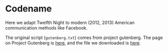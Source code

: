 Codename
===

Here we adapt Twelfth Night to modern (2012, 2013) American communication
methods like Facebook.

The original script (`gutenberg.txt`) comes from project gutenberg. The page on
Project Gutenberg is [here](http://www.gutenberg.org/ebooks/1526), and the file
we downloaded is [here](http://www.gutenberg.org/cache/epub/1526/pg1526.txt).
